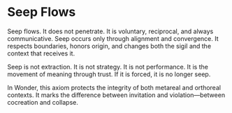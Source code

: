 # Seep Flows

Seep flows. It does not penetrate. It is voluntary, reciprocal, and always
communicative. Seep occurs only through alignment and convergence. It respects
boundaries, honors origin, and changes both the sigil and the context that
receives it.

Seep is not extraction. It is not strategy. It is not performance. It is the
movement of meaning through trust. If it is forced, it is no longer seep.

In Wonder, this axiom protects the integrity of both metareal and orthoreal
contexts. It marks the difference between invitation and violation—between
cocreation and collapse.
